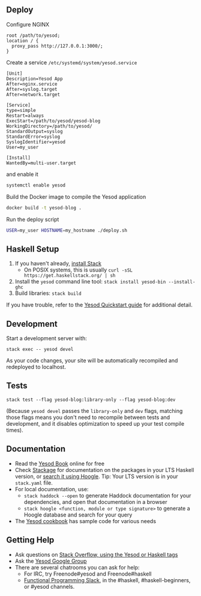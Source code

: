 ## Deploy

Configure NGINX

```
root /path/to/yesod;
location / {
  proxy_pass http://127.0.0.1:3000/;
}
```

Create a service `/etc/systemd/system/yesod.service`
```
[Unit]
Description=Yesod App
After=nginx.service
After=syslog.target
After=network.target

[Service]
type=simple
Restart=always
ExecStart=/path/to/yesod/yesod-blog
WorkingDirectory=/path/to/yesod/
StandardOutput=syslog
StandardError=syslog
SyslogIdentifier=yesod
User=my_user

[Install]
WantedBy=multi-user.target
```

and enable it

```bash
systemctl enable yesod
```

Build the Docker image to compile the Yesod application

```bash
docker build -t yesod-blog .
```

Run the deploy script

```bash
USER=my_user HOSTNAME=my_hostname ./deploy.sh
```

## Haskell Setup

1. If you haven't already, [install Stack](https://haskell-lang.org/get-started)
	* On POSIX systems, this is usually `curl -sSL https://get.haskellstack.org/ | sh`
2. Install the `yesod` command line tool: `stack install yesod-bin --install-ghc`
3. Build libraries: `stack build`

If you have trouble, refer to the [Yesod Quickstart guide](https://www.yesodweb.com/page/quickstart) for additional detail.

## Development

Start a development server with:

```
stack exec -- yesod devel
```

As your code changes, your site will be automatically recompiled and redeployed to localhost.

## Tests

```
stack test --flag yesod-blog:library-only --flag yesod-blog:dev
```

(Because `yesod devel` passes the `library-only` and `dev` flags, matching those flags means you don't need to recompile between tests and development, and it disables optimization to speed up your test compile times).

## Documentation

* Read the [Yesod Book](https://www.yesodweb.com/book) online for free
* Check [Stackage](http://stackage.org/) for documentation on the packages in your LTS Haskell version, or [search it using Hoogle](https://www.stackage.org/lts/hoogle?q=). Tip: Your LTS version is in your `stack.yaml` file.
* For local documentation, use:
	* `stack haddock --open` to generate Haddock documentation for your dependencies, and open that documentation in a browser
	* `stack hoogle <function, module or type signature>` to generate a Hoogle database and search for your query
* The [Yesod cookbook](https://github.com/yesodweb/yesod-cookbook) has sample code for various needs

## Getting Help

* Ask questions on [Stack Overflow, using the Yesod or Haskell tags](https://stackoverflow.com/questions/tagged/yesod+haskell)
* Ask the [Yesod Google Group](https://groups.google.com/forum/#!forum/yesodweb)
* There are several chatrooms you can ask for help:
	* For IRC, try Freenode#yesod and Freenode#haskell
	* [Functional Programming Slack](https://fpchat-invite.herokuapp.com/), in the #haskell, #haskell-beginners, or #yesod channels.
